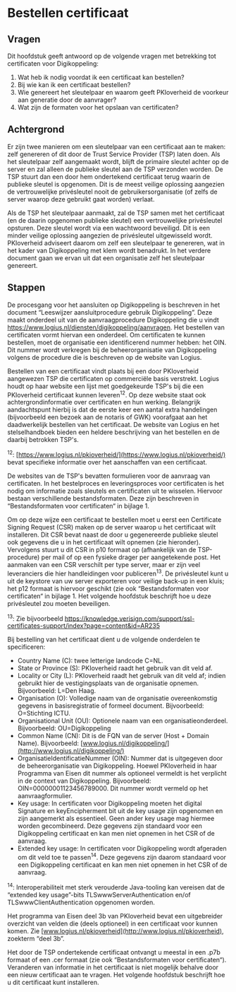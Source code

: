 # Bestellen certificaat

## Vragen

Dit hoofdstuk geeft antwoord op de volgende vragen met betrekking tot certificaten voor Digikoppeling:

1. Wat heb ik nodig voordat ik een certificaat kan bestellen?
1. Bij wie kan ik een certificaat bestellen?
1. Wie genereert het sleutelpaar en waarom geeft PKIoverheid de voorkeur aan generatie door de aanvrager?
1. Wat zijn de formaten voor het opslaan van certificaten?

## Achtergrond

Er zijn twee manieren om een sleutelpaar van een certificaat aan te maken: zelf genereren of dit door de Trust Service Provider (TSP) laten doen. Als het sleutelpaar zelf aangemaakt wordt, blijft de primaire sleutel achter op de server en zal alleen de publieke sleutel aan de TSP verzonden worden. De TSP stuurt dan een door hem ondertekend certificaat terug waarin de publieke sleutel is opgenomen. Dit is de meest veilige oplossing aangezien de vertrouwelijke privésleutel nooit de gebruikersorganisatie (of zelfs de server waarop deze gebruikt gaat worden) verlaat.

Als de TSP het sleutelpaar aanmaakt, zal de TSP samen met het certificaat (en de daarin opgenomen publieke sleutel) een vertrouwelijke privésleutel opsturen. Deze sleutel wordt via een wachtwoord beveiligd. Dit is een minder veilige oplossing aangezien de privésleutel uitgewisseld wordt. PKIoverheid adviseert daarom om zelf een sleutelpaar te genereren, wat in het kader van Digikoppeling met klem wordt benadrukt. In het verdere document gaan we ervan uit dat een organisatie zelf het sleutelpaar genereert.

## Stappen

De procesgang voor het aansluiten op Digikoppeling is beschreven in het document “Leeswijzer aansluitprocedure gebruik Digikoppeling”. Deze maakt onderdeel uit van de aanvraagprocedure Digikoppeling die u vindt https://www.logius.nl/diensten/digikoppeling/aanvragen. Het bestellen van certificaten vormt hiervan een onderdeel. Om certificaten te kunnen bestellen, moet de organisatie een identificerend nummer hebben: het OIN. Dit nummer wordt verkregen bij de beheerorganisatie van Digikoppeling volgens de procedure die is beschreven op de website van Logius.

Bestellen van een certificaat vindt plaats bij een door PKIoverheid aangewezen TSP die certificaten op commerciële basis verstrekt. Logius houdt op haar website een lijst met goedgekeurde TSP's bij die een PKIoverheid certificaat kunnen leveren<sup>12</sup>. Op deze website staat ook achtergrondinformatie over certificaten en hun werking. Belangrijk aandachtspunt hierbij is dat de eerste keer een aantal extra handelingen (bijvoorbeeld een bezoek aan de notaris of GWK) voorafgaat aan het daadwerkelijk bestellen van het certificaat. De website van Logius en het stelselhandboek bieden een heldere beschrijving van het bestellen en de daarbij betrokken TSP's.

<sup>12</sup>: [https://www.logius.nl/pkioverheid/](https://www.logius.nl/pkioverheid/) bevat specifieke informatie over het aanschaffen van een certificaat.

De websites van de TSP's bevatten formulieren voor de aanvraag van certificaten. In het bestelproces en leveringsproces voor certificaten is het nodig om informatie zoals sleutels en certificaten uit te wisselen. Hiervoor bestaan verschillende bestandsformaten. Deze zijn beschreven in “Bestandsformaten voor certificaten“ in bijlage 1.

Om op deze wijze een certificaat te bestellen moet u eerst een Certificate Signing Request (CSR) maken op de server waarop u het certificaat wilt installeren. Dit CSR bevat naast de door u gegenereerde publieke sleutel ook gegevens die u in het certificaat wilt opnemen (zie hieronder). Vervolgens stuurt u dit CSR in p10 formaat op (afhankelijk van de TSP-procedure) per mail of op een fysieke drager per aangetekende post. Het aanmaken van een CSR verschilt per type server, maar er zijn veel leveranciers die hier handleidingen voor publiceren<sup>13</sup>. De privésleutel kunt u uit de keystore van uw server exporteren voor veilige back-up in een kluis; het p12 formaat is hiervoor geschikt (zie ook “Bestandsformaten voor certificaten“ in bijlage 1. Het volgende hoofdstuk beschrijft hoe u deze privésleutel zou moeten beveiligen.

<sup>13</sup>: Zie bijvoorbeeld https://knowledge.verisign.com/support/ssl-certificates-support/index?page=content&id=AR235

Bij bestelling van het certificaat dient u de volgende onderdelen te specificeren:

- Country Name (C): twee letterige landcode C=NL.
- State or Province (S): PKIoverheid raadt het gebruik van dit veld af.
- Locality or City (L): PKIoverheid raadt het gebruik van dit veld af; indien gebruikt hier de vestigingsplaats van de organisatie opnemen. Bijvoorbeeld: L=Den Haag.
- Organisation (O): Volledige naam van de organisatie overeenkomstig gegevens in basisregistratie of formeel document. Bijvoorbeeld: O=Stichting ICTU.
- Organisational Unit (OU): Optionele naam van een organisatieonderdeel. Bijvoorbeeld: OU=Digikoppeling
- Common Name (CN): Dit is de FQN van de server (Host + Domain Name). Bijvoorbeeld: [www.logius.nl/digikoppeling/](http://www.logius.nl/digikoppeling/)
- OrganisatieIdentificatieNummer (OIN): Nummer dat is uitgegeven door de beheerorganisatie van Digikoppeling. Hoewel PKIoverheid in haar Programma van Eisen dit nummer als optioneel vermeldt is het verplicht in de context van Digikoppeling. Bijvoorbeeld: OIN=00000001123456789000. Dit nummer wordt vermeld op het aanvraagformulier.
- Key usage: In certificaten voor Digikoppeling moeten het digital Signature en keyEncipherment bit uit de key usage zijn opgenomen en zijn aangemerkt als essentieel. Geen ander key usage mag hiermee worden gecombineerd. Deze gegevens zijn standaard voor een Digikoppeling certificaat en kan men niet opnemen in het CSR of de aanvraag.
- Extended key usage: In certificaten voor Digikoppeling wordt afgeraden om dit veld toe te passen<sup>14</sup>. Deze gegevens zijn daarom standaard voor een Digikoppeling certificaat en kan men niet opnemen in het CSR of de aanvraag.

<sup>14</sup>: Interoperabiliteit met sterk verouderde Java-tooling kan vereisen dat de “extended key usage”-bits TLSwwwServerAuthentication en/of TLSwwwClientAuthentication opgenomen worden.

Het programma van Eisen deel 3b van PKIoverheid bevat een uitgebreider overzicht van velden die (deels optioneel) in een certificaat voor kunnen komen. Zie [www.logius.nl/pkioverheid](http://www.logius.nl/pkioverheid), zoekterm “deel 3b”.

Het door de TSP ondertekende certificaat ontvangt u meestal in een .p7b formaat of een .cer formaat (zie ook “Bestandsformaten voor certificaten“). Veranderen van informatie in het certificaat is niet mogelijk behalve door een nieuw certificaat aan te vragen. Het volgende hoofdstuk beschrijft hoe u dit certificaat kunt installeren.

